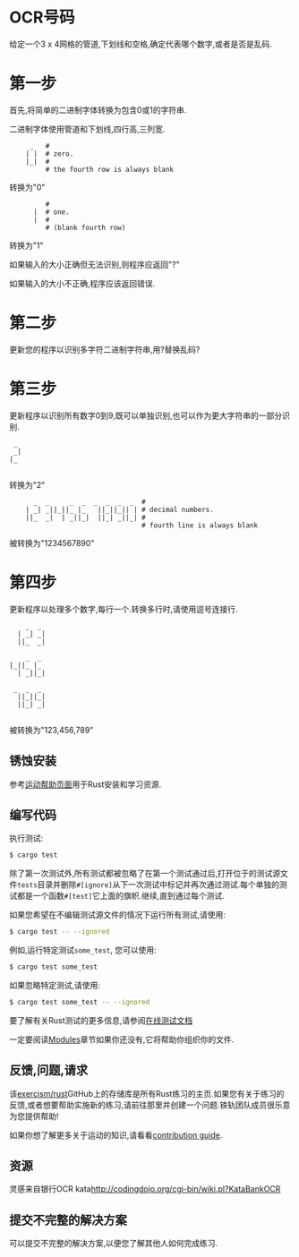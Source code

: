 # OCR号码

给定一个3 x 4网格的管道,下划线和空格,确定代表哪个数字,或者是否是乱码.

# 第一步

首先,将简单的二进制字体转换为包含0或1的字符串.

二进制字体使用管道和下划线,四行高,三列宽.

```text
     _   #
    | |  # zero.
    |_|  #
         # the fourth row is always blank
```

转换为"0"

```text
         #
      |  # one.
      |  #
         # (blank fourth row)
```

转换为"1"

如果输入的大小正确但无法识别,则程序应返回"?"

如果输入的大小不正确,程序应该返回错误.

# 第二步

更新您的程序以识别多字符二进制字符串,用?替换乱码?

# 第三步

更新程序以识别所有数字0到9,既可以单独识别,也可以作为更大字符串的一部分识别.

```text
 _ 
 _|
|_ 
   
```

转换为"2"

```text
      _  _     _  _  _  _  _  _  #
    | _| _||_||_ |_   ||_||_|| | # decimal numbers.
    ||_  _|  | _||_|  ||_| _||_| #
                                 # fourth line is always blank
```

被转换为"1234567890"

# 第四步

更新程序以处理多个数字,每行一个.转换多行时,请使用逗号连接行.

```text
    _  _ 
  | _| _|
  ||_  _|
         
    _  _ 
|_||_ |_ 
  | _||_|
         
 _  _  _ 
  ||_||_|
  ||_| _|
         
```

被转换为"123,456,789"

## 锈蚀安装

参考[运动帮助页面][help-page]用于Rust安装和学习资源.

## 编写代码

执行测试:

```bash
$ cargo test
```

除了第一次测试外,所有测试都被忽略了在第一个测试通过后,打开位于的测试源文件`tests`目录并删除`#[ignore]`从下一次测试中标记并再次通过测试.每个单独的测试都是一个函数`#[test]`它上面的旗帜.继续,直到通过每个测试.

如果您希望在不编辑测试源文件的情况下运行所有​​测试,请使用:

```bash
$ cargo test -- --ignored
```

例如,运行特定测试`some_test`, 您可以使用:

```bash
$ cargo test some_test
```

如果忽略特定测试,请使用:

```bash
$ cargo test some_test -- --ignored
```

要了解有关Rust测试的更多信息,请参阅[在线测试文档][rust-tests]

一定要阅读[Modules](https://doc.rust-lang.org/book/2018-edition/ch07-00-modules.html)章节如果你还没有,它将帮助你组织你的文件.

## 反馈,问题,请求

该[exercism/rust](https://github.com/exercism/rust)GitHub上的存储库是所有Rust练习的主页.如果您有关于练习的反馈,或者想要帮助实施新的练习,请前往那里并创建一个问题.铁轨团队成员很乐意为您提供帮助!

如果你想了解更多关于运动的知识,请看看[contribution guide](https://github.com/exercism/docs/blob/master/contributing-to-language-tracks/README.md).

[help-page]: https://exercism.io/tracks/rust/learning

[modules]: https://doc.rust-lang.org/book/2018-edition/ch07-00-modules.html

[cargo]: https://doc.rust-lang.org/book/2018-edition/ch14-00-more-about-cargo.html

[rust-tests]: https://doc.rust-lang.org/book/2018-edition/ch11-02-running-tests.html

## 资源

灵感来自银行OCR kata<http://codingdojo.org/cgi-bin/wiki.pl?KataBankOCR>

## 提交不完整的解决方案

可以提交不完整的解决方案,以便您了解其他人如何完成练习.
